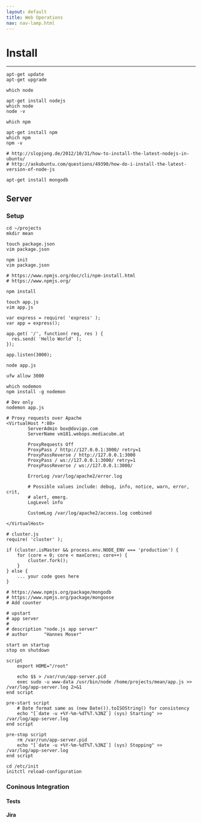 ```yaml
---
layout: default
title: Web Operations
nav: nav-lamp.html
---
```


# <a name="basic"></a>Install
---

    apt-get update
    apt-get upgrade

    which node

    apt-get install nodejs
    which node
    node -v

    which npm

    apt-get install npm
    which npm
    npm -v

    # http://slopjong.de/2012/10/31/how-to-install-the-latest-nodejs-in-ubuntu/
    # http://askubuntu.com/questions/49390/how-do-i-install-the-latest-version-of-node-js

    apt-get install mongodb

## Server

### Setup

    cd ~/projects
    mkdir mean

    touch package.json
    vim package.json

    npm init
    vim package.json

    # https://www.npmjs.org/doc/cli/npm-install.html
    # https://www.npmjs.org/

    npm install

    touch app.js
    vim app.js

    var express = require( 'express' );
    var app = express();

    app.get( '/', function( req, res ) {
      res.send( 'Hello World' );
    });

    app.listen(3000);

    node app.js

    ufw allow 3000

    which nodemon
    npm install -g nodemon

    # Dev only
    nodemon app.js

    # Proxy requests over Apache
    <VirtualHost *:80>
            ServerAdmin box@dovigo.com
            ServerName vm181.webops.mediacube.at

            ProxyRequests Off
            ProxyPass / http://127.0.0.1:3000/ retry=1
            ProxyPassReverse / http://127.0.0.1:3000
            ProxyPass / ws://127.0.0.1:3000/ retry=1
            ProxyPassReverse / ws://127.0.0.1:3000/

            ErrorLog /var/log/apache2/error.log

            # Possible values include: debug, info, notice, warn, error, crit,
            # alert, emerg.
            LogLevel info

            CustomLog /var/log/apache2/access.log combined

    </VirtualHost>

    # cluster.js
    require( 'cluster' );

    if (cluster.isMaster && process.env.NODE_ENV === 'production') {
        for (core = 0; core < maxCores; core++) {
            cluster.fork();
        }
    } else {
        ... your code goes here
    }

    # https://www.npmjs.org/package/mongodb
    # https://www.npmjs.org/package/mongoose
    # Add counter

    # upstart
    # app server
    #
    # description "node.js app server"
    # author      "Hannes Moser"

    start on startup
    stop on shutdown

    script
        export HOME="/root"

        echo $$ > /var/run/app-server.pid
        exec sudo -u www-data /usr/bin/node /home/projects/mean/app.js >> /var/log/app-server.log 2>&1
    end script

    pre-start script
        # Date format same as (new Date()).toISOString() for consistency
        echo "[`date -u +%Y-%m-%dT%T.%3NZ`] (sys) Starting" >> /var/log/app-server.log
    end script

    pre-stop script
        rm /var/run/app-server.pid
        echo "[`date -u +%Y-%m-%dT%T.%3NZ`] (sys) Stopping" >> /var/log/app-server.log
    end script

    cd /etc/init
    initctl reload-configuration

### Coninous Integration

#### Tests
#### Jira